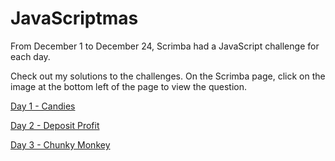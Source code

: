 # JavaScriptmas

From December 1 to December 24, Scrimba had a JavaScript challenge for each day.

Check out my solutions to the challenges. On the Scrimba page, click on the image at the bottom left of the page to view the question.

[Day 1 - Candies](https://scrimba.com/scrim/coae44674878a65cdd0c93859)

[Day 2 - Deposit Profit](https://scrimba.com/scrim/cod5a4b099f05713202022869)

[Day 3 - Chunky Monkey]()
